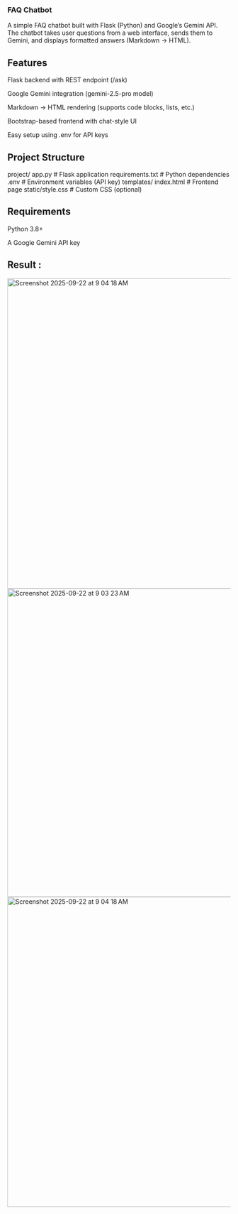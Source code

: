 ### FAQ Chatbot

A simple FAQ chatbot built with Flask (Python) and Google’s Gemini API.
The chatbot takes user questions from a web interface, sends them to Gemini, and displays formatted answers (Markdown → HTML).

## Features

 Flask backend with REST endpoint (/ask)

 Google Gemini integration (gemini-2.5-pro model)

 Markdown → HTML rendering (supports code blocks, lists, etc.)

 Bootstrap-based frontend with chat-style UI

 Easy setup using .env for API keys

## Project Structure
project/
app.py                # Flask application
requirements.txt      # Python dependencies
.env                  # Environment variables (API key)
templates/ index.html        # Frontend page
static/style.css         # Custom CSS (optional)

## Requirements

Python 3.8+

A Google Gemini API key


## Result :
<img width="1226" height="699" alt="Screenshot 2025-09-22 at 9 04 18 AM" src="https://github.com/user-attachments/assets/c7191f85-da58-4ebb-b790-94e8c6f337f2" />

<img width="1247" height="695" alt="Screenshot 2025-09-22 at 9 03 23 AM" src="https://github.com/user-attachments/assets/14a7884b-5f1a-4f23-aac8-f601989854e8" />

<img width="1226" height="699" alt="Screenshot 2025-09-22 at 9 04 18 AM" src="https://github.com/user-attachments/assets/150bbfd8-b3c1-412a-9cab-23fe6ef645c8" />
